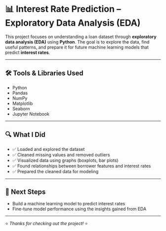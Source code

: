 # 📊 Interest Rate Prediction – Exploratory Data Analysis (EDA)

This project focuses on understanding a loan dataset through **exploratory data analysis (EDA)** using **Python**. The goal is to explore the data, find useful patterns, and prepare it for future machine learning models that predict **interest rates**.

---

## 🛠️ Tools & Libraries Used

- Python
- Pandas
- NumPy
- Matplotlib
- Seaborn
- Jupyter Notebook

---

## 🔍 What I Did

- ✅ Loaded and explored the dataset
- ✅ Cleaned missing values and removed outliers
- ✅ Visualized data using graphs (boxplots, bar plots)
- ✅ Found relationships between borrower features and interest rates
- ✅ Prepared the cleaned data for modeling

---

## 📌 Next Steps

- Build a machine learning model to predict interest rates  
- Fine-tune model performance using the insights gained from EDA

---

⭐ *Thanks for checking out the project!* ⭐
